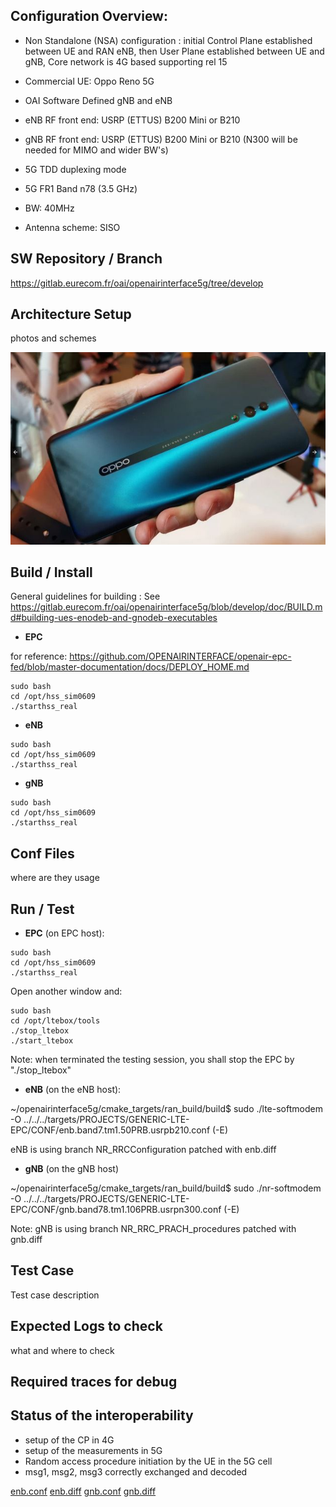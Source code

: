## Configuration Overview:

* Non Standalone (NSA) configuration  : initial Control Plane established between UE and RAN eNB, then User Plane established between UE and gNB, Core network is 4G based supporting rel 15

* Commercial UE: Oppo Reno 5G
* OAI Software Defined gNB and eNB
* eNB RF front end: USRP (ETTUS) B200 Mini or B210
* gNB RF front end: USRP (ETTUS) B200 Mini or B210 (N300 will be needed for MIMO and wider BW's)
* 5G TDD duplexing mode
* 5G FR1 Band n78 (3.5 GHz)
* BW: 40MHz
* Antenna scheme: SISO

## SW Repository / Branch

https://gitlab.eurecom.fr/oai/openairinterface5g/tree/develop

## Architecture Setup

photos and schemes

![image info](./testing_gnb_w_cots_ue_resources/oppo.jpg)


## Build / Install

General guidelines for building :
See https://gitlab.eurecom.fr/oai/openairinterface5g/blob/develop/doc/BUILD.md#building-ues-enodeb-and-gnodeb-executables

- **EPC**

for reference:
https://github.com/OPENAIRINTERFACE/openair-epc-fed/blob/master-documentation/docs/DEPLOY_HOME.md

```
sudo bash
cd /opt/hss_sim0609
./starthss_real
```

- **eNB**

```
sudo bash
cd /opt/hss_sim0609
./starthss_real
```

- **gNB**

```
sudo bash
cd /opt/hss_sim0609
./starthss_real
```

## Conf Files

where are they
usage

## Run / Test


- **EPC** (on EPC host):

```
sudo bash
cd /opt/hss_sim0609
./starthss_real
```

Open another window and:

```
sudo bash
cd /opt/ltebox/tools
./stop_ltebox
./start_ltebox
```

Note: when terminated the testing session, you shall stop the EPC by "./stop_ltebox"


- **eNB** (on the eNB host):

~/openairinterface5g/cmake_targets/ran_build/build$ sudo ./lte-softmodem -O ../../../targets/PROJECTS/GENERIC-LTE-EPC/CONF/enb.band7.tm1.50PRB.usrpb210.conf (-E)


eNB is using branch NR_RRCConfiguration patched with enb.diff


- **gNB** (on the gNB host)

~/openairinterface5g/cmake_targets/ran_build/build$ sudo ./nr-softmodem -O ../../../targets/PROJECTS/GENERIC-LTE-EPC/CONF/gnb.band78.tm1.106PRB.usrpn300.conf (-E)

Note: gNB is using branch NR_RRC_PRACH_procedures patched with gnb.diff


## Test Case

Test case description

## Expected Logs to check

what and where to check

## Required traces for debug



## Status of the interoperability
- setup of the CP in 4G
- setup of the measurements in 5G
- Random access procedure initiation by the UE in the 5G cell
- msg1, msg2, msg3 correctly exchanged and decoded


[enb.conf](uploads/48bbbcc8016a33ce6d2faf62e3845005/enb.conf)
[enb.diff](uploads/9763bd6d18256612d007251bc371ca46/enb.diff)
[gnb.conf](uploads/59ae03deccb2186f544451034c297838/gnb.conf)
[gnb.diff](uploads/bb756b2b165cb70f89405d7a8c4c36a8/gnb.diff)